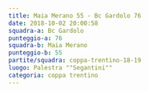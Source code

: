 ```yaml
---
title: Maia Merano 55 - Bc Gardolo 76
date: 2018-10-02 20:00:58
squadra-a: Bc Gardolo
punteggio-a: 76
squadra-b: Maia Merano
punteggio-b: 55
partite/squadra: coppa-trentino-18-19
luogo: Palestra ""Segantini""
categoria: coppa trentino
---
```

